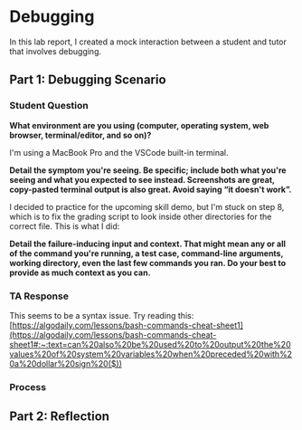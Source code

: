 # Debugging
In this lab report, I created a mock interaction between a student and tutor that involves debugging.

## Part 1: Debugging Scenario
### Student Question
**What environment are you using (computer, operating system, web browser, terminal/editor, and so on)?**

I'm using a MacBook Pro and the VSCode built-in terminal.

**Detail the symptom you're seeing. Be specific; include both what you're seeing and what you expected to see instead. Screenshots are great, copy-pasted terminal output is also great. Avoid saying “it doesn't work”.**

I decided to practice for the upcoming skill demo, but I'm stuck on step 8, which is to fix the grading script to look inside other directories for the correct file.
This is what I did:


**Detail the failure-inducing input and context. That might mean any or all of the command you're running, a test case, command-line arguments, working directory, even the last few commands you ran. Do your best to provide as much context as you can.**



### TA Response
This seems to be a syntax issue. Try reading this:
[https://algodaily.com/lessons/bash-commands-cheat-sheet1](https://algodaily.com/lessons/bash-commands-cheat-sheet1#:~:text=can%20also%20be%20used%20to%20output%20the%20values%20of%20system%20variables%20when%20preceded%20with%20a%20dollar%20sign%20($))


### Process



## Part 2: Reflection


